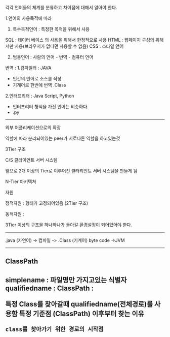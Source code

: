 
각각 언어들의 체계를 분류하고 차이점에 대해서 알아야 한다.

1.언어의 사용목적에 따라

1) 특수목적언어 : 특정한 목적을 위해서 사용

SQL : 데이터 베이스 의 사용을 위해서 한정적으로 사용
HTML : 웹페이지 구성의 위해서만 사용(브라우저가 없다면 사용할 수 없음)
CSS : 스타일 언어 


2) 범용언어 : 
사람의 언어 - 번역 - 컴퓨터 언어

번역 : 
1.컴파일러 : JAVA
- 인간의 언어로 소스를 작성
- 기계어로 한번에 번역 .Class

2.인터프리터 :  Java Script, Python
- 인터프리터 형식을 가진 언어는 비슷하다.
- .py

<hr>

외부 어플리케이션으로의 확장

역할에 따라 분리되어있는 peer가 서로다른 역할을 하고있는것

3Tier 구조

C/S 클라이언트 서버 시스템

앞으로
2개 이상의 Tier로 이루어진 클라리언트 서버 시스템을 만들게 됨

N-Tier 아키텍쳐

자원

정적자원 : 형태가 고정되어있음 (2Tier 구조)

동적자원 : 

3Tier 이상의 구조물 하나하나가 돌아갈 환경설정이 되어있어야 한다.

<hr>

.java (자연어) -> 컴파일 -> .Class (기계어) byte code ->JVM 

<hr>

<h2>ClassPath<h2>

simplename : 파일명만 가지고있는 식별자
qualifiedname : 
ClassPath : 

특정 Class를 찾아갈때 qualifiedname(전체경로)를 사용함
특정 기준점 (ClassPath) 이후부터 찾는 이유

`class를 찾아가기 위한 경로의 시작점`

